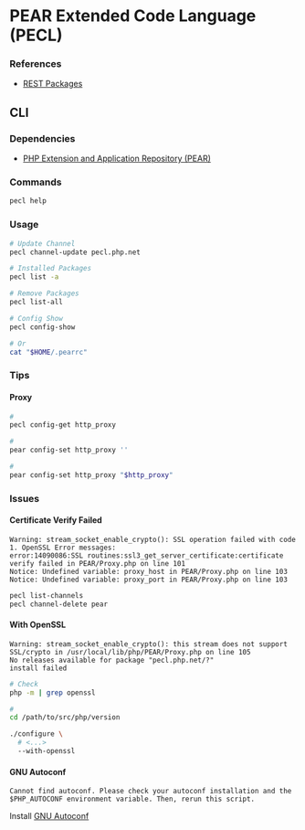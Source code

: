 # PEAR Extended Code Language (PECL)

### References

- [REST Packages](https://pecl.php.net/rest/p/packages.xml)

## CLI

### Dependencies

- [PHP Extension and Application Repository (PEAR)](/pear.md)

### Commands

```sh
pecl help
```

### Usage

```sh
# Update Channel
pecl channel-update pecl.php.net

# Installed Packages
pecl list -a

# Remove Packages
pecl list-all

# Config Show
pecl config-show

# Or
cat "$HOME/.pearrc"
```

### Tips

#### Proxy

```sh
#
pecl config-get http_proxy

#
pear config-set http_proxy ''

#
pear config-set http_proxy "$http_proxy"
```

### Issues

#### Certificate Verify Failed

```log
Warning: stream_socket_enable_crypto(): SSL operation failed with code 1. OpenSSL Error messages:
error:14090086:SSL routines:ssl3_get_server_certificate:certificate verify failed in PEAR/Proxy.php on line 101
Notice: Undefined variable: proxy_host in PEAR/Proxy.php on line 103
Notice: Undefined variable: proxy_port in PEAR/Proxy.php on line 103
```

```sh
pecl list-channels
pecl channel-delete pear
```

#### With OpenSSL

```log
Warning: stream_socket_enable_crypto(): this stream does not support SSL/crypto in /usr/local/lib/php/PEAR/Proxy.php on line 105
No releases available for package "pecl.php.net/?"
install failed
```

```sh
# Check
php -m | grep openssl

#
cd /path/to/src/php/version

./configure \
  # <...>
  --with-openssl
```

#### GNU Autoconf

```log
Cannot find autoconf. Please check your autoconf installation and the
$PHP_AUTOCONF environment variable. Then, rerun this script.
```

Install [GNU Autoconf](/gnu-autoconf.md)
